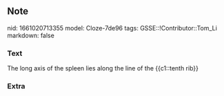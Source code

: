 ## Note
nid: 1661020713355
model: Cloze-7de96
tags: GSSE::!Contributor::Tom_Li
markdown: false

### Text
<div>
  The long axis of the spleen lies along the line of the
  {{c1::tenth rib}}
</div>

### Extra

